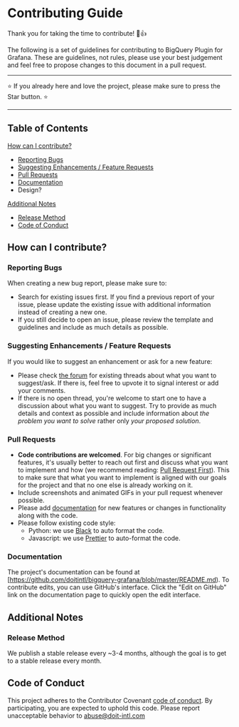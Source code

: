 # Contributing Guide

Thank you for taking the time to contribute! :tada::+1:

The following is a set of guidelines for contributing to BigQuery Plugin for Grafana. These are guidelines, not rules, please use your best judgement and feel free to propose changes to this document in a pull request.

---
:star: If you already here and love the project, please make sure to press the Star button. :star:

---


## Table of Contents

[How can I contribute?](#how-can-i-contribute)

- [Reporting Bugs](#reporting-bugs)
- [Suggesting Enhancements / Feature Requests](#suggesting-enhancements--feature-requests)
- [Pull Requests](#pull-requests)
- [Documentation](#documentation)
- Design?

[Additional Notes](#additional-notes)

- [Release Method](#release-method)
- [Code of Conduct](#code-of-conduct)

## How can I contribute?

### Reporting Bugs

When creating a new bug report, please make sure to:

- Search for existing issues first. If you find a previous report of your issue, please update the existing issue with additional information instead of creating a new one.
- If you still decide to open an issue, please review the template and guidelines and include as much details as possible.

### Suggesting Enhancements / Feature Requests

If you would like to suggest an enhancement or ask for a new feature:

- Please check [the forum](https://feedback.doit-intl.com/forums/933776-grafana-bigquery-plugin) for existing threads about what you want to suggest/ask. If there is, feel free to upvote it to signal interest or add your comments.
- If there is no open thread, you're welcome to start one to have a discussion about what you want to suggest. Try to provide as much details and context as possible and include information about *the problem you want to solve* rather only *your proposed solution*.

### Pull Requests

- **Code contributions are welcomed**. For big changes or significant features, it's usually better to reach out first and discuss what you want to implement and how (we recommend reading: [Pull Request First](https://medium.com/practical-blend/pull-request-first-f6bb667a9b6#.ozlqxvj36)). This to make sure that what you want to implement is aligned with our goals for the project and that no one else is already working on it.
- Include screenshots and animated GIFs in your pull request whenever possible.
- Please add [documentation](#documentation) for new features or changes in functionality along with the code.
- Please follow existing code style:
  - Python: we use [Black](https://github.com/psf/black) to auto format the code.
  - Javascript: we use [Prettier](https://github.com/prettier/prettier) to auto-format the code.
  
### Documentation

The project's documentation can be found at [https://github.com/doitintl/bigquery-grafana/blob/master/README.md). To contribute edits, you can use GitHub's interface. Click the "Edit on GitHub" link on the documentation page to quickly open the edit interface.

## Additional Notes

### Release Method

We publish a stable release every ~3-4 months, although the goal is to get to a stable release every month. 

## Code of Conduct

This project adheres to the Contributor Covenant [code of conduct](https://github.com/doitintl/bigquery-grafana/blob/master/CODE_OF_CONDUCT.md). By participating, you are expected to uphold this code. Please report unacceptable behavior to abuse@doit-intl.com
